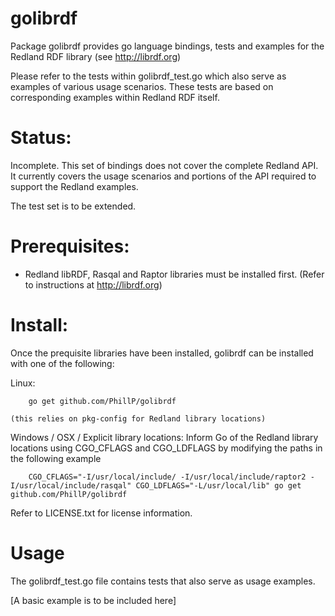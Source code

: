 golibrdf
========
Package golibrdf provides go language bindings, tests and examples for the
Redland RDF library (see http://librdf.org)

Please refer to the tests within golibrdf_test.go which also serve as examples
of various usage scenarios.  These tests are based on corresponding examples
within Redland RDF itself.

Status:
=======
Incomplete. This set of bindings does not cover the complete Redland API.  It currently covers the usage scenarios and portions of the API required to support the Redland examples.

The test set is to be extended.

Prerequisites:
==============
* Redland libRDF, Rasqal and Raptor libraries must be installed first. (Refer to instructions at http://librdf.org)

Install:
========
Once the prequisite libraries have been installed, golibrdf can be installed with one of the following:

Linux:
```
	go get github.com/PhillP/golibrdf
```
	(this relies on pkg-config for Redland library locations)

Windows / OSX / Explicit library locations:
	Inform Go of the Redland library locations using CGO_CFLAGS and CGO_LDFLAGS by modifying the paths in the following example
```
	CGO_CFLAGS="-I/usr/local/include/ -I/usr/local/include/raptor2 -I/usr/local/include/rasqal" CGO_LDFLAGS="-L/usr/local/lib" go get github.com/PhillP/golibrdf
```

Refer to LICENSE.txt for license information.

Usage
=====
The golibrdf_test.go file contains tests that also serve as usage examples.

[A basic example is to be included here]

